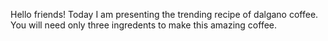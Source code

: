 Hello friends! Today I am presenting the trending recipe of dalgano coffee. You will need only three ingredents to make this amazing coffee.